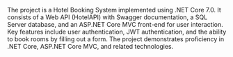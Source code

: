 The project is a Hotel Booking System implemented using .NET Core 7.0. It consists of a Web API (HotelAPI) with Swagger documentation, a SQL Server database, and an ASP.NET Core MVC front-end for user interaction. Key features include user authentication, JWT authentication, and the ability to book rooms by filling out a form. The project demonstrates proficiency in .NET Core, ASP.NET Core MVC, and related technologies.
